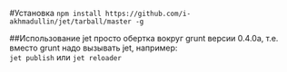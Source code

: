 #Установка
`npm install https://github.com/i-akhmadullin/jet/tarball/master -g`

##Использование
jet просто обертка вокруг grunt версии 0.4.0a, т.е. вместо grunt надо вызывать jet, например:  
`jet publish` или `jet reloader`

